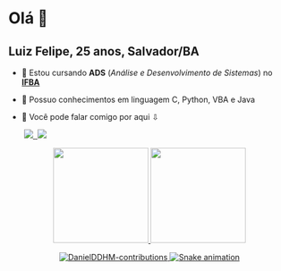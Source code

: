 # Olá 👋
## Luiz Felipe, 25 anos, Salvador/BA

- 🌱 Estou cursando **ADS** (_Análise e Desenvolvimento de Sistemas_) no [**IFBA**](https://pt.wikipedia.org/wiki/Instituto_Federal_da_Bahia)
- 🧠 Possuo conhecimentos em linguagem C, Python, VBA e Java
- 📱 Você pode falar comigo por aqui ⇩ <br/>

  <img> <a href = "mailto:fellipe116@gmail.com"><img src = "https://img.shields.io/badge/Gmail-D14836?style=for-the-badge&logo=gmail&logoColor=white"></img>
  <img> <a href = "https://www.linkedin.com/in/luiz-felipe-torres-dev"><img src = "https://img.shields.io/badge/LinkedIn-0077B5?style=for-the-badge&logo=linkedin&logoColor=white"></img></a> 

 
<div align="center">
  <a href="https://github.com/luizfelipetorres">
    <img height="170em" src="https://github-readme-stats.vercel.app/api?username=luizfelipetorres&show_icons=true&theme=dracula&include_all_commits=true&count_private=true"/>
    <img height="170em" src="https://github-readme-stats.vercel.app/api/top-langs/?username=luizfelipetorres&layout=compact&langs_count=7&theme=dracula"/>
  
  ![DanielDDHM-contributions](https://activity-graph.herokuapp.com/graph?username=luizfelipetorres&theme=github)
  ![Snake animation](https://github.com/luizfelipetorres/luizfelipetorres/blob/output/github-contribution-grid-snake.svg)
</div>

